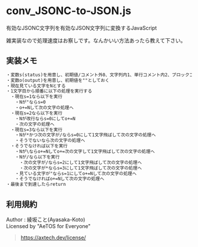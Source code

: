 # conv_JSONC-to-JSON.js

有効なJSONC文字列を有効なJSON文字列に変換するJavaScript

雑実装なので処理速度はお察しです。なんかいい方法あったら教えて下さい。

## 実装メモ

```txt
・変数s(status)を用意し、初期値/コメント外0、文字列内1、単行コメント内2、ブロックコメント内3と定める
・変数o(output)を用意し、初期値を""としておく
・現在見ている文字をNとする
・1文字目から順番に以下の処理を実行する
　・現在s=1なら以下を実行
　　・Nが"ならs=0
　　・o+=Nして次の文字の処理へ
　・現在s=2なら以下を実行
　　・Nが改行ならs=0にしてo+=N
　　・次の文字の処理へ
　・現在s=3なら以下を実行
　　・Nが*かつ次の文字が/ならs=0にして1文字飛ばして次の文字の処理へ
　　・そうでないなら次の文字の処理へ
　・そうでなければ以下を実行
　　・Nが\ならo+=Nしてo+=次の文字して1文字飛ばして次の文字の処理へ
　　・Nが/なら以下を実行
　　　・次の文字が/ならs=2にして1文字飛ばして次の文字の処理へ
　　　・次の文字が*ならs=3にして1文字飛ばして次の文字の処理へ
　　・見ている文字が"ならs=1にしてo+=Nして次の文字の処理へ
　　・そうでなければo+=Nして次の文字の処理へ
・最後まで到達したらreturn
```

## 利用規約

Author : 綾坂こと(Ayasaka-Koto)  
Licensed by "AeTOS for Everyone"
> https://axtech.dev/license/